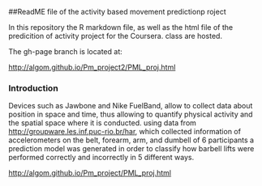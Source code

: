 ##ReadME file of the activity based movement predictionp roject

In this repository the R markdown file, as well as the html file of the predicition of activity project for the Coursera. class are hosted.

The gh-page branch is located at:

<http://algom.github.io/Pm_project2/PML_proj.html>

### Introduction

Devices such as Jawbone and Nike FuelBand, allow to collect data about position in space and time, thus allowing to quantify physical activity and the spatial space where it is conducted. using data from <http://groupware.les.inf.puc-rio.br/har>, which collected information of accelerometers on the belt, forearm, arm, and dumbell of 6 participants a prediction model was generated in order to classify how barbell lifts were performed correctly and incorrectly in 5 different ways. 


 <http://algom.github.io/Pm_project/PML_proj.html>
